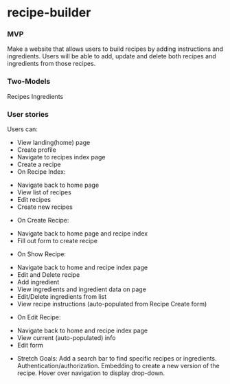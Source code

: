 # recipe-builder

### MVP
Make a website that allows users to build recipes by adding instructions and ingredients. Users will be able to add, update and delete both recipes and ingredients from those recipes. 

### Two-Models
Recipes
Ingredients

### User stories

Users can:
* View landing(home) page
* Create profile
* Navigate to recipes index page
* Create a recipe
* On Recipe Index:
- Navigate back to home page
- View list of recipes
- Edit recipes
- Create new recipes
* On Create Recipe:
- Navigate back to home page and recipe index
- Fill out form to create recipe
* On Show Recipe:
- Navigate back to home and recipe index page
- Edit and Delete recipe
- Add ingredient
- View ingredients and ingredient data on page
- Edit/Delete ingredients from list
- View recipe instructions (auto-populated from Recipe Create form)
* On Edit Recipe:
- Navigate back to home and recipe index page
- View current (auto-populated) info
- Edit form


* Stretch Goals:
Add a search bar to find specific recipes or ingredients.
Authentication/authorization.
Embedding to create a new version of the recipe.
Hover over navigation to display drop-down.

